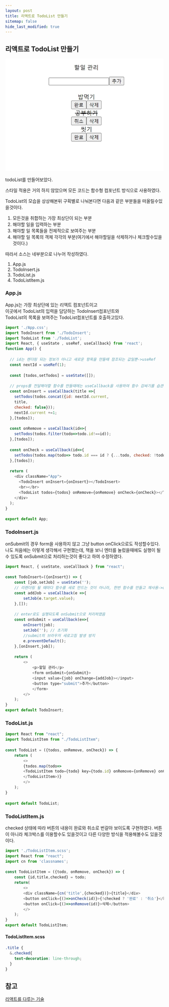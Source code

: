 ```yaml
---
layout: post
title: 리액트로 TodoList 만들기
sitemap: false
hide_last_modified: true
---
```

## 리액트로 TodoList 만들기

![800x400](../../assets/img/blog/react-todolist.jpg)

todoList를 만들어보았다.

스타일 적용은 거의 하지 않았으며 모든 코드는 함수형 컴포넌트 방식으로 사용하였다.

TodoList의 모습을 상상해본뒤 구획별로 나눠본다면 다음과 같은 부분들을 떠올릴수있을것이다.  
1. 모든것을 취합하는 가장 최상단이 되는 부분  
2. 해야할 일을 입력하는 부분  
3. 해야할 일 목록들을 전체적으로 보여주는 부분  
4. 해야할 일 목록의 객체 각각의 부분(여기에서 해야할일을 삭제하거나 체크할수있을것이다.)

따라서 소스는 네부분으로 나누어 작성하였다.  
1. App.js  
2. TodoInsert.js  
3. TodoList.js  
4. TodoListItem.js


### App.js
App.js는 가장 최상단에 있는 리액트 컴포넌트이고  
이곳에서 TodoList의 입력을 담당하는 TodoInsert컴포넌트와  
TodoList의 목록을 보여주는 TodoList컴포넌트를 호출하고있다.

~~~js
import './App.css';
import TodoInsert from './TodoInsert';
import TodoList from './TodoList';
import React, { useState , useRef, useCallback} from 'react';
function App() {

  // id는 렌더링 되는 정보가 아니고 새로운 항목을 만들때 참조되는 값일뿐->useRef
  const nextId = useRef(1);
  
  const [todos,setTodos] = useState([]);
  
  // props를 전달해야할 함수를 만들때에는 useCallback을 사용하여 함수 감싸기를 습관화한다.
  const onInsert = useCallback(title =>{
    setTodos(todos.concat({id: nextId.current,
    title,
    checked: false}));
    nextId.current +=1;
  },[todos]);

  const onRemove = useCallback(id=>{
    setTodos(todos.filter(todo=>todo.id!==id));
  },[todos]);

  const onCheck = useCallback(id=>{
    setTodos(todos.map(todo=> todo.id === id ? {...todo, checked: !todo.checked}: todo));
  },[todos]);

  return (
    <div className="App">
      <TodoInsert onInsert={onInsert}></TodoInsert>
      <br></br>
      <TodoList todos={todos} onRemove={onRemove} onCheck={onCheck}></TodoList>
    </div>
  );
}

export default App;
~~~

### TodoInsert.js
onSubmit의 경우 form을 사용하지 않고 그냥 button onClick으로도 작성할수있다.  
나도 처음에는 이렇게 생각해서 구현했는데, 책을 보니 엔터를 눌렀을때에도 실행이 될 수 있도록 onSubmit으로 처리하는것이 좋다고 하여 수정하였다.  
~~~js
import React, { useState, useCallback } from "react";

const TodoInsert=({onInsert}) => {
    const [job,setJob] = useState('');
    // 리렌더링 될 때마다 함수를 새로 만드는 것이 아니라, 한번 함수를 만들고 재사용->useCallback
    const addJob = useCallback(e =>{
        setJob(e.target.value);
    },[]);

    // enter로도 실행되도록 onSubmit으로 처리하였음
    const onSubmit = useCallback(e=>{
        onInsert(job);
        setJob(''); // 초기화
        //submit의 브라우저 새로고침 발생 방지
        e.preventDefault();
    },[onInsert,job]);

    return (
        <>
            <p>할일 관리</p>
            <form onSubmit={onSubmit}>
            <input value={job} onChange={addJob}></input>
            <button type="submit">추가</button>
            </form>
        </>
    );
}
export default TodoInsert;
~~~

### TodoList.js
~~~js
import React from "react";
import TodoListItem from "./TodoListItem";

const TodoList = ({todos, onRemove, onCheck}) => {
    return (
        <>
        {todos.map(todo=>
        <TodoListItem todo={todo} key={todo.id} onRemove={onRemove} onCheck={onCheck}>
        </TodoListItem>)}
        </>
    );
}

export default TodoList;
~~~

### TodoListItem.js
checked 상태에 따라 버튼의 내용이 완료와 취소로 번갈아 보이도록 구현하였다.
버튼이 아니라 체크박스를 이용할수도 있을것이고 다른 다양한 방식을 적용해볼수도 있을것이다.

~~~js
import './TodoListItem.scss';
import React from "react";
import cn from 'classnames';

const TodoListItem = ({todo, onRemove, onCheck}) => {
    const {id,title,checked} = todo;
    return(
        <>
        <div className={cn('title',{checked})}>{title}</div>
        <button onClick={()=>onCheck(id)}>{!checked ? '완료' : '취소'}</button>
        <button onClick={()=>onRemove(id)}>삭제</button>
        </>
    );
}
export default TodoListItem;
~~~


#### TodoListItem.scss
~~~scss
.title {
  &.checked{
    text-decoration: line-through;
  }
}
~~~


## 참고
[리액트를 다루는 기술](http://www.kyobobook.co.kr/product/detailViewKor.laf?mallGb=KOR&ejkGb=KOR&barcode=9791160508796)